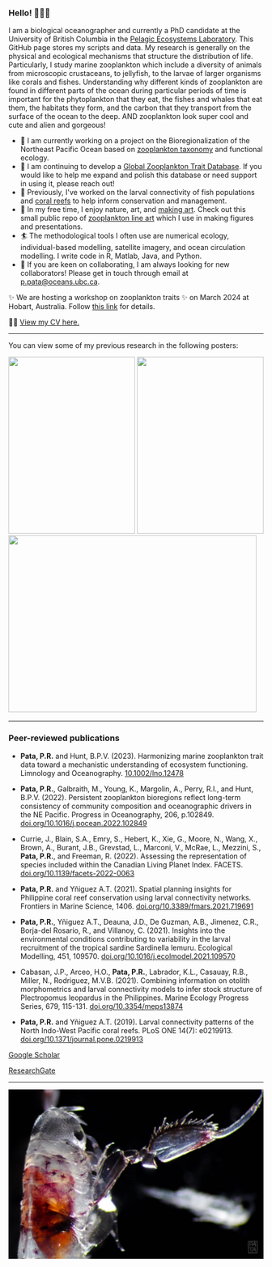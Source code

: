 ### Hello! 👋👋👋

I am a biological oceanographer and currently a PhD candidate at the University of British Columbia in the [Pelagic Ecosystems Laboratory](https://pelagicecosystems.oceans.ubc.ca/). This GitHub page stores my scripts and data. My research is generally on the physical and ecological mechanisms that structure the distribution of life. Particularly, I study marine zooplankton which include a diversity of animals from microscopic crustaceans, to jellyfish, to the larvae of larger organisms like corals and fishes. Understanding why different kinds of zooplankton are found in different parts of the ocean during particular periods of time is important for the phytoplankton that they eat, the fishes and whales that eat them, the habitats they form, and the carbon that they transport from the surface of the ocean to the deep. AND zooplankton look super cool and cute and alien and gorgeous! 

- 🌊 I am currently working on a project on the Bioregionalization of the Northeast Pacific Ocean based on [zooplankton taxonomy](https://github.com/Pelagic-Ecosystems/BC_Zooplankton_Bioregionalization) and functional ecology.
- 🦀 I am continuing to develop a [Global Zooplankton Trait Database](https://github.com/Pelagic-Ecosystems/Zooplankton_trait_database). If you would like to help me expand and polish this database or need support in using it, please reach out!
- 🐠 Previously, I've worked on the larval connectivity of fish populations and [coral reefs](https://github.com/biome-upmsi/Philippine-connectivity) to help inform conservation and management.
- 🦑 In my free time, I enjoy nature, art, and [making art](https://www.instagram.com/patrickpasta/). Check out this small public repo of [zooplankton line art](https://github.com/PatrickPata/Marine-organism-line-art) which I use in making figures and presentations.
- 🏄 The methodological tools I often use are numerical ecology, individual-based modelling, satellite imagery, and ocean circulation modelling. I write code in R, Matlab, Java, and Python.
- 🚣 If you are keen on collaborating, I am always looking for new collaborators! Please get in touch through email at p.pata@oceans.ubc.ca.

✨ We are hosting a workshop on zooplankton traits ✨ on March 2024 at Hobart, Australia. Follow [this link](https://meetings.pices.int/meetings/international/2024/zps7/program#w5) for details. 

👨‍🎓 [View my CV here.](https://github.com/PatrickPata/PatrickPata/blob/main/Pata%20-%20CV%20Feb%202023.pdf)

---
You can view some of my previous research in the following posters:

<img src="https://github.com/PatrickPata/PatrickPata/blob/main/research_posters/2017_PAMS_Coral_reef_network_model.png" width = 250, height = 350> <img src="https://github.com/PatrickPata/PatrickPata/blob/main/research_posters/2023_ASLO_Zooplankton_trait_database.jpg" width = 250, height = 350> 
<img src="https://github.com/PatrickPata/PatrickPata/blob/main/research_posters/2022_IBS_NEP_zooplankton_bioregionalization.jpg" width = 490, height = 350>

---
### Peer-reviewed publications

- **Pata, P.R.** and Hunt, B.P.V. (2023). Harmonizing marine zooplankton trait data toward a mechanistic understanding of ecosystem functioning. Limnology and Oceanography. [10.1002/lno.12478](https://aslopubs.onlinelibrary.wiley.com/doi/full/10.1002/lno.12478)
  
- **Pata, P.R.**, Galbraith, M., Young, K., Margolin, A., Perry, R.I., and Hunt, B.P.V. (2022). Persistent zooplankton bioregions reflect long-term consistency of community composition and oceanographic drivers in the NE Pacific. Progress in Oceanography, 206, p.102849. [doi.org/10.1016/j.pocean.2022.102849](https://www.sciencedirect.com/science/article/pii/S0079661122001082)

- Currie, J., Blain, S.A., Emry, S., Hebert, K., Xie, G., Moore, N., Wang, X., Brown, A., Burant, J.B., Grevstad, L., Marconi, V., McRae, L., Mezzini, S., **Pata, P.R.**, and Freeman, R. (2022). Assessing the representation of species included within the Canadian Living Planet Index. FACETS. [doi.org/10.1139/facets-2022-0063](https://www.facetsjournal.com/doi/full/10.1139/facets-2022-0063)

- **Pata, P.R.** and Yñiguez A.T. (2021). Spatial planning insights for Philippine coral reef conservation using larval connectivity networks. Frontiers in Marine Science, 1406. [doi.org/10.3389/fmars.2021.719691](https://www.frontiersin.org/articles/10.3389/fmars.2021.719691/full)

- **Pata, P.R.**, Yñiguez A.T., Deauna, J.D., De Guzman, A.B., Jimenez, C.R., Borja-del Rosario, R., and Villanoy, C. (2021). Insights into the environmental conditions contributing to variability in the larval recruitment of the tropical sardine Sardinella lemuru. Ecological Modelling, 451, 109570. [doi.org/10.1016/j.ecolmodel.2021.109570](https://www.sciencedirect.com/science/article/pii/S0304380021001290)

- Cabasan, J.P., Arceo, H.O., **Pata, P.R.**, Labrador, K.L., Casauay, R.B., Miller, N., Rodriguez, M.V.B. (2021). Combining information on otolith morphometrics and larval connectivity models to infer stock structure of Plectropomus leopardus in the Philippines. Marine Ecology Progress Series, 679, 115-131. [doi.org/10.3354/meps13874](https://www.int-res.com/abstracts/meps/v679/p115-131)

- **Pata, P.R.** and Yñiguez A.T. (2019). Larval connectivity patterns of the North Indo-West Pacific coral reefs. PLoS ONE 14(7): e0219913. [doi.org/10.1371/journal.pone.0219913](https://journals.plos.org/plosone/article?id=10.1371/journal.pone.0219913)


[Google Scholar](https://scholar.google.com/citations?user=hRqaOHEAAAAJ&hl=en)

[ResearchGate](https://www.researchgate.net/profile/Patrick-Pata)

---

![Zooplankton image](amphipod_copepod.jpg)
